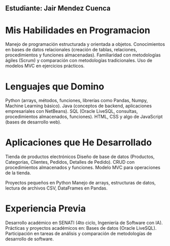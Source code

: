 ## Estudiante: Jair Mendez Cuenca

# Mis Habilidades en Programacion
Manejo de programación estructurada y orientada a objetos.
Conocimientos en bases de datos relacionales (creación de tablas, relaciones, procedimientos y funciones almacenadas).
Familiaridad con metodologías ágiles (Scrum) y comparación con metodologías tradicionales.
Uso de modelos MVC en ejercicios prácticos.

# Lenguajes que Domino
Python (arrays, métodos, funciones, librerías como Pandas, Numpy, Machine Learning básico).
Java (conceptos de backend, aplicaciones empresariales con NetBeans).
SQL  (Oracle LiveSQL, consultas, procedimientos almacenados, funciones).
HTML, CSS y algo de JavaScript (bases de desarrollo web).

# Aplicaciones que He Desarrollado
Tienda de productos electrónicos
Diseño de base de datos (Productos, Categorías, Clientes, Pedidos, Detalles de Pedido).
CRUD con procedimientos almacenados y funciones.
Modelo MVC para operaciones de la tienda.

Proyectos pequeños en Python
Manejo de arrays, estructuras de datos, lectura de archivos CSV, DataFrames en Pandas.


# Experiencia Previa
Desarrollo académico en SENATI (4to ciclo, Ingeniería de Software con IA).
Prácticas y proyectos académicos en:
Bases de datos (Oracle LiveSQL).
Participación en tareas de análisis y comparación de metodologías de desarrollo de software.




